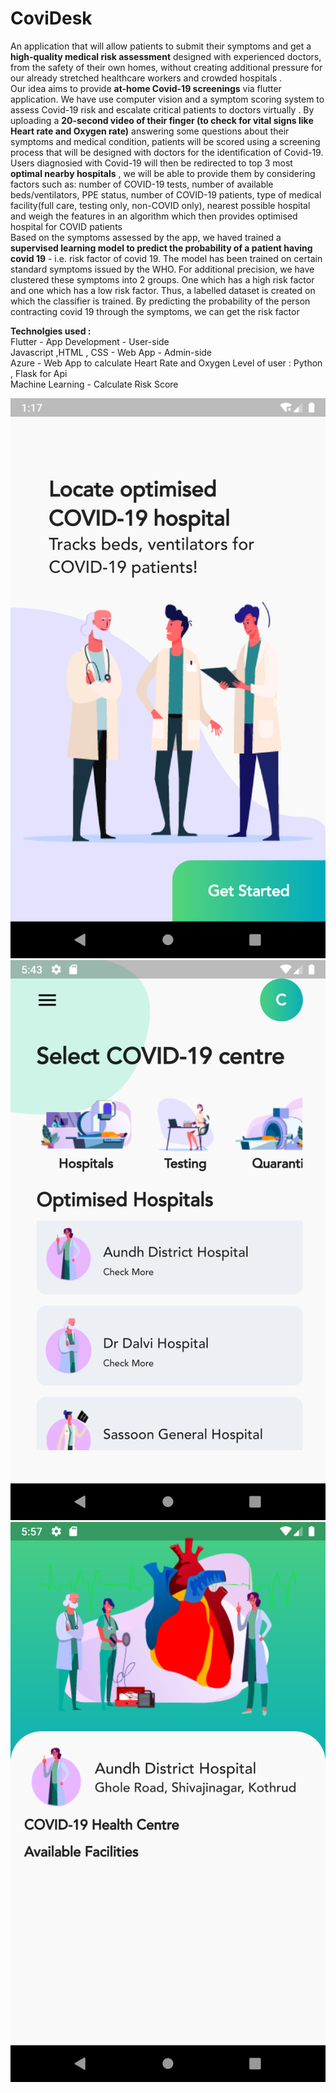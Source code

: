 # CoviDesk 
An application that will allow patients to submit their symptoms and get a **high-quality medical risk assessment** designed with experienced doctors, from the safety of their own homes, without creating additional pressure for our already stretched healthcare workers and crowded hospitals .  
Our idea aims to provide **at-home Covid-19 screenings** via flutter application. We have use computer vision and a symptom scoring system to assess Covid-19 risk and escalate critical patients to doctors virtually .
By uploading a **20-second video of their finger (to check for vital signs like Heart rate and Oxygen rate)** answering some questions about their symptoms and medical condition, patients will be scored using a screening process that will be designed with doctors for the identification of Covid-19.  
Users diagnosied with Covid-19 will then be redirected to top 3 most **optimal nearby hospitals** , we will be able to provide them by considering factors such as: number of COVID-19 tests, number of available beds/ventilators, PPE status, number of COVID-19 patients, type of medical facility(full care, testing only, non-COVID only), nearest possible hospital and weigh the features in an algorithm which then provides optimised hospital for COVID patients  
Based on the symptoms assessed by the app, we haved trained a **supervised learning model to predict the probability of a patient having covid 19** - i.e. risk factor of covid 19. The model has been trained on certain standard symptoms issued by the WHO. For additional precision, we have clustered these symptoms into 2 groups. One which has a high risk factor and one which has a low risk factor. Thus, a labelled dataset is created on which the classifier is trained. By predicting the probability of the person contracting covid 19 through the symptoms, we can get the risk factor  
  
  
**Technolgies used :**    
Flutter - App Development - User-side  
Javascript ,HTML , CSS - Web App  - Admin-side  
Azure - Web App to calculate Heart Rate and Oxygen Level of user : Python , Flask for Api   
Machine Learning  - Calculate Risk Score  



![Screen 1](Screenshot_1592725656.png)![Screen 1](Screenshot_1592741634.png)![Screen 1](Screenshot_1592742421.png)
